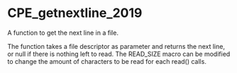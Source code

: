 # CPE_getnextline_2019
A function to get the next line in a file.

The function takes a file descriptor as parameter and returns the next line, or null if there is nothing left to read.
The READ_SIZE macro can be modified to change the amount of characters to be read for each read() calls.
